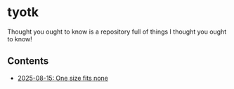 # tyotk

Thought you ought to know is a repository full of things I thought you ought to know!

## Contents
- [2025-08-15: One size fits none](content/2025-08-15/one_size_fits_none.md)
